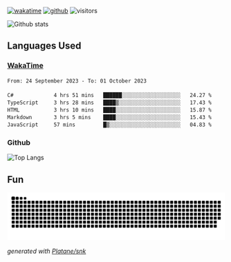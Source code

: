 [![wakatime](https://wakatime.com/badge/user/82c377cd-a54c-404c-b7df-177b313ca539.svg)](https://wakatime.com/@82c377cd-a54c-404c-b7df-177b313ca539)
[![github](https://img.shields.io/github/followers/xinthose?logo=github&style=plastic)](https://github.com/alanhamlett?tab=followers)
![visitors](https://visitor-badge.glitch.me/badge?page_id=xinthose&left_color=green&right_color=red)

![Github stats](https://github-readme-stats.vercel.app/api?username=xinthose&show_icons=true&theme=radical&count_private=true)

## Languages Used

### [WakaTime](https://wakatime.com/)
<!--START_SECTION:waka-->

```txt
From: 24 September 2023 - To: 01 October 2023

C#             4 hrs 51 mins   ██████░░░░░░░░░░░░░░░░░░░   24.27 %
TypeScript     3 hrs 28 mins   ████▒░░░░░░░░░░░░░░░░░░░░   17.43 %
HTML           3 hrs 10 mins   ████░░░░░░░░░░░░░░░░░░░░░   15.87 %
Markdown       3 hrs 5 mins    ████░░░░░░░░░░░░░░░░░░░░░   15.43 %
JavaScript     57 mins         █▒░░░░░░░░░░░░░░░░░░░░░░░   04.83 %
```

<!--END_SECTION:waka-->

### Github

![Top Langs](https://github-readme-stats.vercel.app/api/top-langs/?username=xinthose)

## Fun
![github contribution grid snake animation](https://raw.githubusercontent.com/xinthose/xinthose/output/github-contribution-grid-snake.svg)

_generated with [Platane/snk](https://github.com/Platane/snk)_
